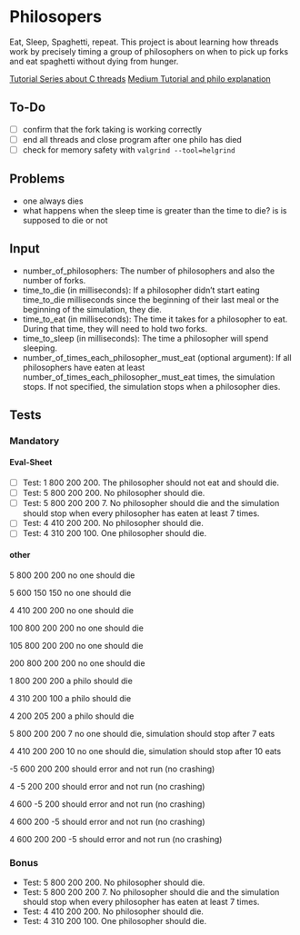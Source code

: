 # Philosopers
Eat, Sleep, Spaghetti, repeat. This project is about learning how threads work by precisely timing a group of philosophers on when to pick up forks and eat spaghetti without dying from hunger. 

[Tutorial Series about C threads](https://www.youtube.com/watch?v=d9s_d28yJq0&list=PLfqABt5AS4FmuQf70psXrsMLEDQXNkLq2)
[Medium Tutorial and philo explanation](https://medium.com/@ruinadd/philosophers-42-guide-the-dining-philosophers-problem-893a24bc0fe2)

## To-Do
- [ ] confirm that the fork taking is working correctly
- [ ] end all threads and close program after one philo has died
- [ ] check for memory safety with `valgrind --tool=helgrind`

## Problems
- one always dies
- what happens when the sleep time is greater than the time to die? is is supposed to die or not

## Input
- number_of_philosophers: The number of philosophers and also the number of forks.
- time_to_die (in milliseconds): If a philosopher didn’t start eating time_to_die milliseconds since the beginning of their last meal or the beginning of the simulation, they die.
- time_to_eat (in milliseconds): The time it takes for a philosopher to eat. During that time, they will need to hold two forks.
- time_to_sleep (in milliseconds): The time a philosopher will spend sleeping.
- number_of_times_each_philosopher_must_eat (optional argument): If all philosophers have eaten at least number_of_times_each_philosopher_must_eat times, the simulation stops. If not specified, the simulation stops when a philosopher dies.

## Tests
### Mandatory
#### Eval-Sheet
- [ ] Test: 1 800 200 200. The philosopher should not eat and should die.
- [ ] Test: 5 800 200 200. No philosopher should die.
- [ ] Test: 5 800 200 200 7. No philosopher should die and the simulation should stop when every philosopher has eaten at least 7 times.
- [ ] Test: 4 410 200 200. No philosopher should die.
- [ ] Test: 4 310 200 100. One philosopher should die.

#### other
5 800 200 200
no one should die

5 600 150 150
no one should die

4 410 200 200
no one should die

100 800 200 200
no one should die

105 800 200 200
no one should die

200 800 200 200
no one should die

1 800 200 200
a philo should die

4 310 200 100
a philo should die

4 200 205 200
a philo should die

5 800 200 200 7
no one should die, simulation should stop after 7 eats

4 410 200 200 10
no one should die, simulation should stop after 10 eats

-5 600 200 200
should error and not run (no crashing)

4 -5 200 200
should error and not run (no crashing)

4 600 -5 200
should error and not run (no crashing)

4 600 200 -5
should error and not run (no crashing)

4 600 200 200 -5
should error and not run (no crashing)

### Bonus
- Test: 5 800 200 200. No philosopher should die.
- Test: 5 800 200 200 7. No philosopher should die and the simulation should stop when every philosopher has eaten at least 7 times.
- Test: 4 410 200 200. No philosopher should die.
- Test: 4 310 200 100. One philosopher should die.


